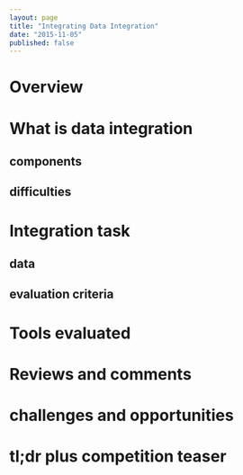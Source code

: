 ```yaml
---
layout: page
title: "Integrating Data Integration"
date: "2015-11-05"
published: false
---
```


# Overview

# What is data integration

## components

## difficulties

# Integration task

## data

## evaluation criteria

# Tools evaluated

# Reviews and comments

# challenges and opportunities

# tl;dr plus competition teaser
